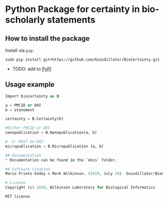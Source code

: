 # Python Package for certainty in bio-scholarly statements

## How to install the package
Install via `pip`:

```
sudo pip install git+https://github.com/Guindillator/BioCertainty.git
```

 - TODO: add to [PyPI](https://pypi.org/)

## Usage example
```python
Import biocertainty as B

a = PMCID or DOI
b = statement

certainty = B.Certainty(b)

#Either PMCID or DOI
nanopublication = B.Nanopublication(a, b)

# 'a' MUST be DOI
micropublication = B.Micropublication (a, b)

## Documentation
* Documentation can be found in the `docs` folder.

## Software citation
Mario Prieto Godoy & Mark Wilkinson. (2019, July 19). Guindillator/BioCertainty: First release of BioCertainty package (Version v1.0.0). Zenodo. http://doi.org/10.5281/zenodo.3343049

# License
Copyright (c) 2018, Wilkinson Laboratory for Biological Informatics

MIT license
